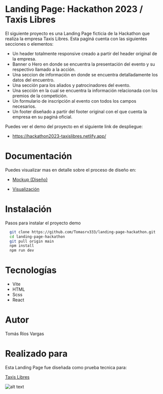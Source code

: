 # Landing Page: Hackathon 2023 / Taxis Libres

El siguiente proyecto es una Landing Page ficticia de la Hackathon que realiza la empresa Taxis Libres. Esta paginá cuenta con las siguientes secciones o elementos:

- Un header totalmente responsive creado a partir del header original de la empresa.
- Banner o Hero en donde se encuentra la presentación del evento y su respectivo llamado a la acción.
- Una seccion de información en donde se encuentra detalladamente los datos del encuentro.
- Una sección para los aliados y patrocinadores del evento.
- Una sección en la cual se encuentra la información relacionada con los premios de la competición.
- Un formulario de inscripción al evento con todos los campos necesarios.
- Un footer diseñado a partir del footer original con el que cuenta la empresa en su paginá oficial.

Puedes ver el demo del proyecto en el siguiente link de despliegue:
- https://hackathon2023-taxislibres.netlify.app/

# Documentación

Puedes visualizar mas en detalle sobre el proceso de diseño en:

- [Mockup (Diseño)](https://www.figma.com/file/VMN2qis7NaNCQY4ryxbYnH/Untitled?type=design&node-id=0%3A1&t=UpNhrSNU6uUzZlqg-1)

- [Visualización](https://www.figma.com/proto/VMN2qis7NaNCQY4ryxbYnH/Hackathon?type=design&node-id=1-2&scaling=min-zoom&page-id=0%3A1)

# Instalación

Pasos para instalar el proyecto demo 

```bash
  git clone https://github.com/Tomasrv333/landing-page-hackathon.git
  cd landing-page-hackathon
  git pull origin main
  npm install
  npm run dev
```

# Tecnologías

- Vite
- HTML
- Scss
- React

# Autor

Tomás Ríos Vargas

# Realizado para

Esta Landing Page fue diseñada como prueba tecnica para:

[Taxis Libres](https://www.taxislibres.com.co/)

![alt text](https://www.taxislibres.com.co/public/imagesNew/logo-escritorio.webp)
